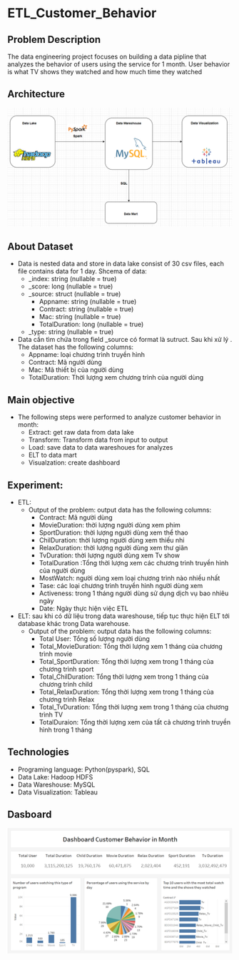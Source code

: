# ETL_Customer_Behavior

## Problem Description
The data engineering project focuses on building a data pipline that analyzes the behavior of users using the service for 1 month. User behavior is what TV shows they watched and how much time they watched
## Architecture
![Architecture](image/Architecture.png)
## About Dataset
 - Data is nested data and store in  data lake consist of 30 csv files, each file contains data for 1 day. Shcema of data: 
    - _index: string (nullable = true)
    - _score: long (nullable = true)
    - _source: struct (nullable = true)
        - Appname: string (nullable = true) 
        - Contract: string (nullable = true)
        - Mac: string (nullable = true)
        - TotalDuration: long (nullable = true)
    - _type: string (nullable = true)
  - Data cần tìm chứa trong  field _source có format là sutruct. Sau khi xử lý . The dataset has the following columns:
     - Appname: loại chương trình  truyền hình 
     - Contract: Mã người dùng 
     - Mac: Mã thiết bị của người dùng
     - TotalDuration: Thời lượng xem chương trình  của người dùng
## Main objective
- The following steps were performed to analyze customer behavior in month:
  -  Extract: get raw data from data lake
  -  Transform: Transform data from input to output
  -  Load: save data to data wareshoues for analyzes
  -  ELT to data mart
  -  Visualzation: create dashboard
## Experiment:
- ETL:
  - Output of the problem: output data has the following columns:
      - Contract: Mã người dùng
      - MovieDuration: thời lượng người dùng xem phim
      - SportDuration: thời lượng người dùng xem thể thao
      - ChilDuration: thời lượng người dùng xem thiếu nhi
      - RelaxDuration: thời lượng người dùng xem thư giãn
      - TvDuration: thời lượng người dùng xem Tv show
      - TotalDuration :Tổng thời lượng xem các chương trình truyền hình của người dùng
      - MostWatch: người dùng xem loại chương trình nào nhiều nhất
      - Tase: các loại chương trình truyền hình người dùng xem
      - Activeness: trong 1 tháng người dùng sử dụng dịch vụ bao nhiêu ngày
      - Date: Ngày thực hiện việc ETL 
- ELT: sau khi có dữ liệu trong data wareshouse, tiếp tục thực hiện ELT tới database khác trong Data warehouse. 
     - Output of the problem: output data has the following columns:
        - Total User: Tổng số lượng người dùng
        - Total_MovieDuration: Tổng thời lượng xem 1 tháng của chương trình movie
        - Total_SportDuration: Tổng thời lượng xem trong 1 tháng của chương trình sport
        - Total_ChilDuration: Tổng thời lượng xem trong 1 tháng của chương trình child
        - Total_RelaxDuration: Tổng thời lượng xem trong 1 tháng của chương trình Relax
        - Total_TvDuration: Tổng thời lượng xem trong 1 tháng của chương trình TV
        - TotalDuraion:  Tổng thời lượng xem của tất cả chương trình truyền hình trong 1 tháng
## Technologies  
  - Programing language: Python(pyspark), SQL
  - Data Lake: Hadoop HDFS
  - Data Wareshouse: MySQL
  - Data Visualization: Tableau

## Dasboard
![Dashboard](image/Dashboard.png)
